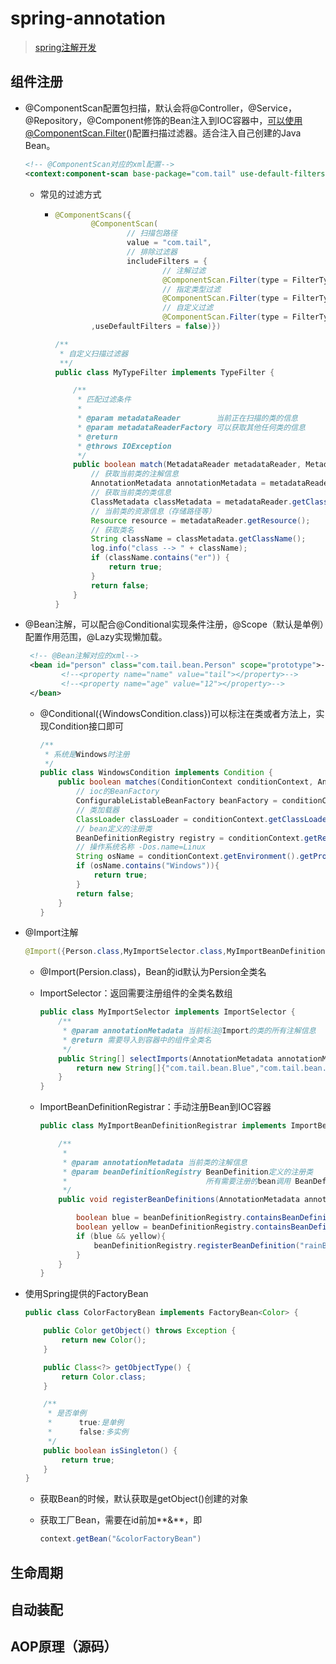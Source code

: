 # spring-annotation

> [spring注解开发](https://www.bilibili.com/video/av59569306/)

## 组件注册

* @ComponentScan配置包扫描，默认会将@Controller，@Service，@Repository，@Component修饰的Bean注入到IOC容器中，可以使用@ComponentScan.Filter()配置扫描过滤器。适合注入自己创建的Java Bean。

  ```xml
  <!-- @ComponentScan对应的xml配置-->
  <context:component-scan base-package="com.tail" use-default-filters="false"/>
  ```

  * 常见的过滤方式

    * ```java
      @ComponentScans({
              @ComponentScan(
                      // 扫描包路径
                      value = "com.tail",
                      // 排除过滤器
                      includeFilters = {
                              // 注解过滤
                              @ComponentScan.Filter(type = FilterType.ANNOTATION,classes = Controller.class),
                              // 指定类型过滤
                              @ComponentScan.Filter(type = FilterType.ASSIGNABLE_TYPE,classes = TestService.class),
                              // 自定义过滤
                              @ComponentScan.Filter(type = FilterType.CUSTOM,classes = MyTypeFilter.class)}
              ,useDefaultFilters = false)})
      ```

      ```java
      /**
       * 自定义扫描过滤器
       **/
      public class MyTypeFilter implements TypeFilter {
      
          /**
           * 匹配过滤条件
           *
           * @param metadataReader        当前正在扫描的类的信息
           * @param metadataReaderFactory 可以获取其他任何类的信息
           * @return
           * @throws IOException
           */
          public boolean match(MetadataReader metadataReader, MetadataReaderFactory metadataReaderFactory) throws IOException {
              // 获取当前类的注解信息
              AnnotationMetadata annotationMetadata = metadataReader.getAnnotationMetadata();
              // 获取当前类的类信息
              ClassMetadata classMetadata = metadataReader.getClassMetadata();
              // 当前类的资源信息（存储路径等）
              Resource resource = metadataReader.getResource();
              // 获取类名
              String className = classMetadata.getClassName();
              log.info("class --> " + className);
              if (className.contains("er")) {
                  return true;
              }
              return false;
          }
      }
      ```

  
* @Bean注解，可以配合@Conditional实现条件注册，@Scope（默认是单例）配置作用范围，@Lazy实现懒加载。

  ```xml
   <!-- @Bean注解对应的xml-->
   <bean id="person" class="com.tail.bean.Person" scope="prototype">-->
          <!--<property name="name" value="tail"></property>-->
          <!--<property name="age" value="12"></property>-->
   </bean>
  ```

  * @Conditional({WindowsCondition.class})可以标注在类或者方法上，实现Condition接口即可

    ```java
    /**
     * 系统是Windows时注册
     */
    public class WindowsCondition implements Condition {
        public boolean matches(ConditionContext conditionContext, AnnotatedTypeMetadata annotatedTypeMetadata) {
            // ioc的BeanFactory
            ConfigurableListableBeanFactory beanFactory = conditionContext.getBeanFactory();
            // 类加载器
            ClassLoader classLoader = conditionContext.getClassLoader();
            // bean定义的注册类
            BeanDefinitionRegistry registry = conditionContext.getRegistry();
            // 操作系统名称 -Dos.name=Linux
            String osName = conditionContext.getEnvironment().getProperty("os.name");
            if (osName.contains("Windows")){
                return true;
            }
            return false;
        }
    }
    ```

* @Import注解

  ```java
  @Import({Person.class,MyImportSelector.class,MyImportBeanDefinitionRegistrar.class})
  ```

  * @Import(Persion.class)，Bean的id默认为Persion全类名

  * ImportSelector：返回需要注册组件的全类名数组

    ```java
    public class MyImportSelector implements ImportSelector {
        /**
         * @param annotationMetadata 当前标注@Import的类的所有注解信息
         * @return 需要导入到容器中的组件全类名
         */
        public String[] selectImports(AnnotationMetadata annotationMetadata) {
            return new String[]{"com.tail.bean.Blue","com.tail.bean.Yellow"};
        }
    }
    ```

  * ImportBeanDefinitionRegistrar：手动注册Bean到IOC容器

    ```java
    public class MyImportBeanDefinitionRegistrar implements ImportBeanDefinitionRegistrar {
    
        /**
         *
         * @param annotationMetadata 当前类的注解信息
         * @param beanDefinitionRegistry BeanDefinition定义的注册类
         *                               所有需要注册的bean调用 BeanDefinitionRegistry.registerBeanDefinition手动注册
         */
        public void registerBeanDefinitions(AnnotationMetadata annotationMetadata, BeanDefinitionRegistry beanDefinitionRegistry) {
    
            boolean blue = beanDefinitionRegistry.containsBeanDefinition("Blue");
            boolean yellow = beanDefinitionRegistry.containsBeanDefinition("Yellow");
            if (blue && yellow){
                beanDefinitionRegistry.registerBeanDefinition("rainBow",new RootBeanDefinition(RainBow.class));
            }
        }
    }
    ```

* 使用Spring提供的FactoryBean

  ```java
  public class ColorFactoryBean implements FactoryBean<Color> {
  
      public Color getObject() throws Exception {
          return new Color();
      }
  
      public Class<?> getObjectType() {
          return Color.class;
      }
  
      /**
       * 是否单例
       *      true:是单例
       *      false:多实例
       */
      public boolean isSingleton() {
          return true;
      }
  }
  ```

  * 获取Bean的时候，默认获取是getObject()创建的对象

  * 获取工厂Bean，需要在id前加**&**，即 

    ```java
    context.getBean("&colorFactoryBean")
    ```

    

## 生命周期

## 自动装配

## AOP原理（源码）



